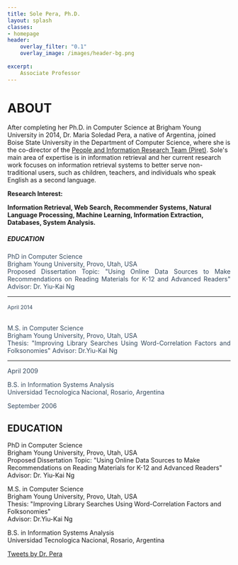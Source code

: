 ```yaml
---
title: Sole Pera, Ph.D.
layout: splash
classes:
- homepage
header:
    overlay_filter: "0.1"
    overlay_image: /images/header-bg.png
    
excerpt:
    Associate Professor
---
```

 <div>
    <h1> ABOUT </h1>

After completing her Ph.D. in Computer Science at Brigham Young University in 2014, Dr. Maria Soledad Pera, a native of Argentina, joined Boise State University in the Department of Computer Science, where she is the co-director of the <a href = "http://piret.info/">People and Information Research Team (Piret)</a>. Sole's main area of expertise is in information retrieval and her current research work focuses on information retrieval systems to better serve non-traditional users, such as children, teachers, and individuals who speak English as a second language.


<p><p><b>Research Interest:</b> <p><b>Information Retrieval, Web Search, Recommender Systems, Natural Language Processing, Machine Learning, Information Extraction, Databases, System Analysis.</b></p></p></p>

<div class="row">
      <div class="col-lg-2 col-lg-offset-1">
         <h5>EDUCATION</h5>
      </div>
      <font color="#34495e">
         <div class="col-lg-6">
            <p style="text-align:justify">
               <t>PhD in Computer Science</t>
               <br>Brigham Young University, Provo, Utah, USA
               <br>Proposed Dissertation Topic: "Using Online Data Sources to Make Recommendations
               on Reading Materials for K-12 and Advanced Readers" Advisor: Dr. Yiu-Kai
               Ng
            </p>
            <hr>
         </div>
         <div class="col-lg-3">
            <p style="text-align:justify">
               <span style="font-size: 12px;">April 2014</span>&nbsp;
               <br>
               <br>
            </p>
         </div>
         <div class="col-lg-6 col-lg-offset-3">
            <p style="text-align:justify">
               <t>M.S. in Computer Science</t>
               &nbsp;
               <br>Brigham Young University, Provo, Utah, USA&nbsp;
               <br>Thesis: "Improving Library&nbsp;Searches Using Word-Correlation Factors
               and Folksonomies" Advisor: Dr.Yiu-Kai Ng
               <br>
            <hr>
            </p>
         </div>
         <div class="col-lg-3">
            <p style="text-align:justify">
               <sm>April 2009</sm>
            </p>
         </div>
         <div class="col-lg-6 col-lg-offset-3">
            <p style="text-align:justify">
               <t>B.S. in Information Systems Analysis</t>
               &nbsp;
               <br>Universidad Tecnologica Nacional, Rosario, Argentina
            </p>
         </div>
         <div class="col-lg-3">
            <p style="text-align:justify">
               <sm>September 2006</sm>
            </p>
         </div>
      </font>
   </div>

<h2>EDUCATION</h2>

<p style="text-align:left">
   <t>PhD in Computer Science</t>
   <br>Brigham Young University, Provo, Utah, USA
   <br>Proposed Dissertation Topic: "Using Online Data Sources to Make Recommendations
   on Reading Materials for K-12 and Advanced Readers" 
   <br>Advisor: Dr. Yiu-Kai Ng
</p>
<p style="text-align:left">
   <t>M.S. in Computer Science</t>
   &nbsp;
   <br>Brigham Young University, Provo, Utah, USA&nbsp;
   <br>Thesis: "Improving Library&nbsp;Searches Using Word-Correlation Factors
   and Folksonomies" 
    <br>Advisor: Dr.Yiu-Kai Ng
   <br>
</p>
<p style="text-align:left">
   <t>B.S. in Information Systems Analysis</t>
   &nbsp;
   <br>Universidad Tecnologica Nacional, Rosario, Argentina
</p>

</div>

<div class="tl-embed">
<a class="twitter-timeline" data-height="800" data-dnt="true" href="https://twitter.com/DrCh0le">Tweets by Dr. Pera</a> <script async src="https://platform.twitter.com/widgets.js" charset="utf-8"></script>
</div>
